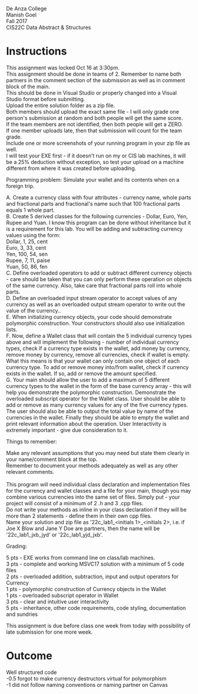 De Anza College<BR>
Manish Goel<BR>
Fall 2017<BR>
CIS22C Data Abstract & Structures<BR>

# Instructions
This assignment was locked Oct 16 at 3:30pm.
<br />This assignment should be done in teams of 2.  Remember to name both partners in the comment section of the submission as well as in comment block of the main.
<br />This should be done in Visual Studio or properly changed into a Visual Studio format before submitting.
<br />Upload the entire solution folder as a zip file.
<br />Both members should upload the exact same file - I will only grade one person's submission at random and both people will get the same score.
<br />If the team members are not identified, then both people will get a ZERO.
<br />If one member uploads late, then that submission will count for the team grade.
<br />Include one or more screenshots of your running program in your zip file as well.
<br />I will test your EXE first - if it doesn't run on my or CIS lab machines, it will be a 25% deduction without exception, so test your upload on a machine different from where it was created before uploading.
 

Programming problem: Simulate your wallet and its contents when on a foreign trip.

A. Create a currency class with four attributes - currency name, whole parts and fractional parts and fractional's name such that 100 fractional parts equals 1 whole part.
<br />B. Create 5 derived classes for the following currencies - Dollar, Euro, Yen, Rupee and Yuan. I know this program can be done without inheritance but it is a requirement for this lab. You will be adding and subtracting currency values using the form:
<br />Dollar, 1, 25, cent
<br />Euro, 3, 33, cent
<br />Yen, 100, 54, sen
<br />Rupee, 7, 11, paise
<br />Yuan, 50, 86, fen
<br />C. Define overloaded operators to add or subtract different currency objects - care should be taken that you can only perform these operation on objects of the same currency. Also, take care that fractional parts roll into whole parts.
<br />D. Define an overloaded input stream operator to accept values of any currency as well as an overloaded output stream operator to write out the value of the currency..
<br />E. When initializing currency objects, your code should demonstrate polymorphic construction.  Your constructors should also use initialization lists.
<br />F. Now, define a Wallet class that will contain the 5 individual currency types above and will implement the following - number of individual currency types, check if a currency type exists in the wallet, add money by currency, remove money by currency, remove all currencies, check if wallet is empty. What this means is that your wallet can only contain one object of each currency type. To add or remove money into/from wallet, check if currency exists in the wallet.  If so, add or remove the amount specified.
<br />G. Your main should allow the user to add a maximum of 5 different currency types to the wallet in the form of the base currency array - this will help you demonstrate the polymorphic construction.  Demonstrate the overloaded subscript operator for the Wallet class.  User should be able to add or remove as many currency values for any of the five currency types.  The user should also be able to output the total value by name of the currencies in the wallet.  Finally they should be able to empty the wallet and print relevant information about the operation.  User Interactivity is extremely important - give due consideration to it.

 

Things to remember:

Make any relevant assumptions that you may need but state them clearly in your name/comment block at the top. 
<br />Remember to document your methods adequately as well as any other relevant comments.  
<br />This program will need individual class declaration and implementation files for the currency and wallet classes and a file for your main, though you may combine various currencies into the same set of files.  Simply put - your project will consist of a minimum of 2 .h and 3 .cpp files.
<br />Do not write your methods as inline in your class declaration if they will be more than 2 statements - define them in their own cpp files.
<br />Name your solution and zip file as '22c_lab1_<initials 1>_<initials 2>, i.e. if Joe X Blow and Jane Y Doe are partners, then the name will be '22c_lab1_jxb_jyd' or '22c_lab1_yjd_jxb'.
 

Grading:

5 pts - EXE works from command line on class/lab machines.
<br />3 pts - complete and working MSVC17 solution with a minimum of 5 code files
<br />2 pts - overloaded addition, subtraction, input and output operators for Currency
<br />1 pts - polymorphic construction of Currency objects in the Wallet
<br />1 pts - overloaded subscript operator in Wallet
<br />3 pts - clear and intuitive user interactivity
<br />5 pts - inheritance, other code requirements, code styling, documentation and sundries
 

This assignment is due before class one week from today with possibility of late submission for one more week.

# Outcome
Well structured code
<br />-0.5 forgot to make currency destructors virtual for polymorphism
<br />-1 did not follow naming conventions or naming partner on Canvas